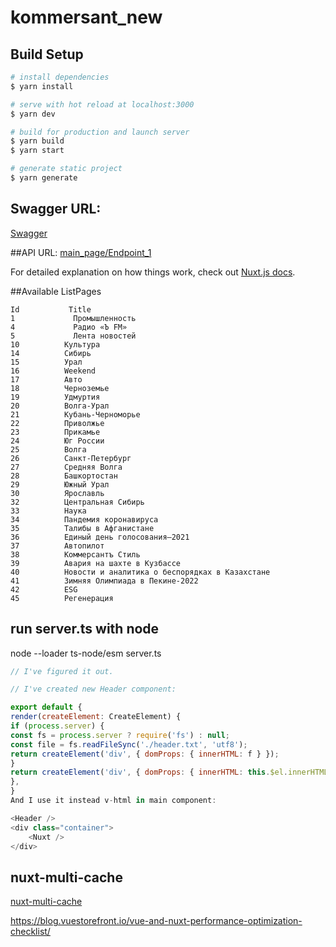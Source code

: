 # kommersant_new

## Build Setup

```bash
# install dependencies
$ yarn install

# serve with hot reload at localhost:3000
$ yarn dev

# build for production and launch server
$ yarn build
$ yarn start

# generate static project
$ yarn generate
```
## Swagger URL:
[Swagger](https://srdkprot.kommersant.ru/swagger/index.html#/)

##API URL: 
[main_page/Endpoint_1](https://srdkprot.kommersant.ru/api/main_page/Endpoint_1)

For detailed explanation on how things work, check out [Nuxt.js docs](https://nuxtjs.org).


##Available ListPages
```
Id           Title
1             Промышленность
4             Радио «Ъ FM»
5             Лента новостей
10          Культура
14          Сибирь
15          Урал
16          Weekend
17          Авто
18          Черноземье
19          Удмуртия
20          Волга-Урал
21          Кубань-Черноморье
22          Приволжье
23          Прикамье
24          Юг России
25          Волга
26          Санкт-Петербург
27          Средняя Волга
28          Башкортостан
29          Южный Урал
30          Ярославль
32          Центральная Сибирь
33          Наука
34          Пандемия коронавируса
35          Талибы в Афганистане
36          Единый день голосования–2021
37          Автопилот
38          Коммерсантъ Стиль
39          Авария на шахте в Кузбассе
40          Новости и аналитика о беспорядках в Казахстане
41          Зимняя Олимпиада в Пекине-2022
42          ESG
45          Регенерация
```

## run server.ts with node
node --loader ts-node/esm server.ts


```js
// I've figured it out.

// I've created new Header component:

export default {
render(createElement: CreateElement) {
if (process.server) {
const fs = process.server ? require('fs') : null;
const file = fs.readFileSync('./header.txt', 'utf8');
return createElement('div', { domProps: { innerHTML: f } });
}
return createElement('div', { domProps: { innerHTML: this.$el.innerHTML } });
},
}
And I use it instead v-html in main component:

<Header />
<div class="container">
    <Nuxt />
</div> 
```

## nuxt-multi-cache
[nuxt-multi-cache](https://nuxt-multi-cache.netlify.app/caches/data)

https://blog.vuestorefront.io/vue-and-nuxt-performance-optimization-checklist/
